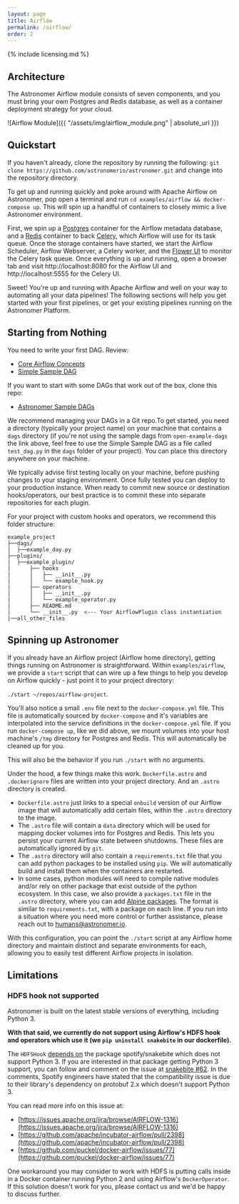 ```yaml
---
layout: page
title: Airflow
permalink: /airflow/
order: 2
---
```


{% include licensing.md %}

## Architecture

The Astronomer Airflow module consists of seven components, and you must bring
your own Postgres and Redis database, as well as a container deployment strategy
for your cloud.

![Airflow Module]({{ "/assets/img/airflow_module.png" | absolute_url }})

## Quickstart
If you haven't already, clone the repository by running the following: `git clone https://github.com/astronomerio/astronomer.git` and change into the repository directory.

To get up and running quickly and poke around with Apache Airflow on Astronomer, pop open a terminal and run `cd examples/airflow && docker-compose up`. This will spin up a handful of containers to closely mimic a live Astronomer environment.

First, we spin up a [Postgres](https://www.postgresql.org/) container for the Airflow metadata database, and a [Redis](https://redis.io/) container to back [Celery](http://www.celeryproject.org/), which Airflow will use for its task queue. Once the storage containers have started, we start the Airflow Scheduler, Airflow Webserver, a Celery worker, and the [Flower UI](http://flower.readthedocs.io/en/latest/) to monitor the Celery task queue. Once everything is up and running, open a browser tab and visit http://localhost:8080 for the Airflow UI and http://localhost:5555 for the Celery UI.

Sweet! You're up and running with Apache Airflow and well on your way to automating all your data pipelines! The following sections will help you get started with your first pipelines, or get your existing pipelines running on the Astronomer Platform.

## Starting from Nothing
You need to write your first DAG. Review:

* [Core Airflow Concepts](https://docs.astronomer.io/v2/apache_airflow/tutorial/core-airflow-concepts.html)
* [Simple Sample DAG](https://docs.astronomer.io/v2/apache_airflow/tutorial/sample-dag.html)

If you want to start with some DAGs that work out of the box, clone this repo:
* [Astronomer Sample DAGs](https://github.com/astronomerio/open-example-dags)

We recommend managing your DAGs in a Git repo.To get started, you need a directory (typically your project name) on your machine that contains a `dags` directory (if you're not using the sample dags from `open-example-dags` the link above, feel free to use the Simple Sample DAG as a file called `test_dag.py` in the `dags` folder of your project). You can place this directory anywhere on your machine.

We typically advise first testing locally on your machine, before pushing changes to your staging environment. Once fully tested you can deploy to your production instance.
When ready to commit new source or destination hooks/operators, our best practice is to commit these into separate repositories for each plugin.

For your project with custom hooks and operators, we recommend this folder structure:

```
example_project
├──dags/
|  ├──example_day.py
├──plugins/
|  ├──example_plugin/
|      ├── hooks
|      │   ├── __init__.py
|      │   └── example_hook.py
|      ├── operators
|      │   ├── __init__.py
|      │   └── example_operator.py
|      ├── README.md
|      └── __init__.py  <--- Your AirflowPlugin class instantiation
|──all_other_files
```

## Spinning up Astronomer
If you already have an Airflow project (Airflow home directory), getting things running on Astronomer is straightforward.
Within `examples/airflow`, we provide a `start` script that can wire up a few things to help you develop on Airflow quickly - just point it to your project directory:

`./start ~/repos/airflow-project`.

You'll also notice a small `.env` file next to the `docker-compose.yml` file. This file is automatically sourced by `docker-compose` and it's variables are interpolated into the service definitions in the `docker-compose.yml` file. If you run `docker-compose up`, like we did above, we mount volumes into your host machine's `/tmp` directory for Postgres and Redis. This will automatically be cleaned up for you.

This will also be the behavior if you run `./start` with no arguments.

Under the hood, a few things make this work. `Dockerfile.astro` and `.dockerignore` files are written into your project directory. And an `.astro` directory is created.
- `Dockerfile.astro` just links to a special `onbuild` version of our Airflow image that will automatically add certain files, within the `.astro` directory to the image.
- The `.astro` file will contain a `data` directory which will be used for mapping docker volumes into for Postgres and Redis. This lets you persist your current Airflow state between shutdowns. These files are automatically ignored by `git`.
- The `.astro` directory will also contain a `requirements.txt` file that you can add python packages to be installed using `pip`. We will automatically build and install them when the containers are restarted.
- In some cases, python modules will need to compile native modules and/or rely on other package that exist outside of the python ecosystem. In this case, we also provide a `packages.txt` file in the `.astro` directory, where you can add [Alpine packages](https://pkgs.alpinelinux.org/packages). The format is similar to `requirements.txt`, with a package on each line. If you run into a situation where you need more control or further assistance, please reach out to humans@astronomer.io.

With this configuration, you can point the `./start` script at any Airflow home directory and maintain distinct and separate environments for each, allowing you to easily test different Airflow projects in isolation.


## Limitations

### HDFS hook not supported

Astronomer is built on the latest stable versions of everything, including Python 3.

**With that said, we currently do not support using Airflow's HDFS hook and operators which use it (we `pip uninstall snakebite` in our dockerfile).**

The `HDFSHook` [depends on](https://github.com/apache/incubator-airflow/blob/b75367bb572e8bbfc1bfd539fbb34a76a5ed484d/setup.py#L129) the package spotify/snakebite which does not support Python 3. If you are interested in that package getting Python 3 support, you can follow and comment on the issue at [snakebite #62](https://github.com/spotify/snakebite/issues/62). In the comments, Spotify engineers have stated that the compatibility issue is due to their library's dependency on protobuf 2.x which doesn't support Python 3.

You can read more info on this issue at:

- [https://issues.apache.org/jira/browse/AIRFLOW-1316](https://issues.apache.org/jira/browse/AIRFLOW-1316)
- [https://github.com/apache/incubator-airflow/pull/2398](https://github.com/apache/incubator-airflow/pull/2398)
- [https://github.com/puckel/docker-airflow/issues/77](https://github.com/puckel/docker-airflow/issues/77)

One workaround you may consider to work with HDFS is putting calls inside in a Docker container running Python 2 and using Airflow's `DockerOperator`. If this solution doesn't work for you, please contact us and we'd be happy to discuss further.
